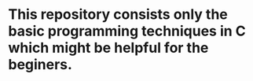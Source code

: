 # This repository consists only the basic programming techniques in C which might be helpful for the beginers.
